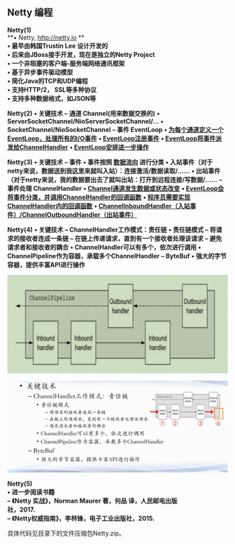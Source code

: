 ## Netty 编程

**Netty(1)**  
**• Netty, http://netty.io **  
**• 最早由韩国Trustin Lee 设计开发的**  
**• 后来由JBoss接手开发，现在是独立的Netty Project**  
**• 一个非阻塞的客户端-服务端网络通讯框架**  
**• 基于异步事件驱动模型**  
**• 简化Java的TCP和UDP编程**  
**• 支持HTTP/2， SSL等多种协议**  
**• 支持多种数据格式，如JSON等**  



**Netty(2)**
**• 关键技术**
**– 通道 Channel(用来数据交换的)**
**• ServerSocketChannel/NioServerSocketChannel/…**
**• SocketChannel/NioSocketChannel**
**– 事件 EventLoop**
**• <u>为每个通道定义一个EventLoop，处理所有的I/O事件</u>**
**• <u>EventLoop注册事件</u>**
**• <u>EventLoop将事件派发给ChannelHandler</u>**
**• <u>EventLoop安排进一步操作</u>**



**Netty(3)**
**• 关键技术**
**– 事件**
**• 事件按照 <u>数据流向</u> 进行分类**
**• 入站事件（对于netty来说，数据送到我这里来就叫入站）：连接激活/数据读取/……**
**• 出站事件（对于netty来说，我的数据要出去了就叫出站：打开到远程连接/写数据/……**
**– 事件处理 ChannelHandler**
**• <u>Channel通道发生数据或状态改变</u>**
**• <u>EventLoop会将事件分类，并调用ChannelHandler的回调函数</u>**
**• <u>程序员需要实现ChannelHandler内的回调函数</u>**
**• <u>ChannelInboundHandler（入站事件）/ChannelOutboundHandler（出站事件）</u>**



**Netty(4)**
**• 关键技术**
**– ChannelHandler工作模式：责任链**
**• 责任链模式**
**– 将请求的接收者连成一条链**
**– 在链上传递请求，直到有一个接收者处理该请求**
**– 避免请求者和接收者的耦合**
**• ChannelHandler可以有多个，依次进行调用**
**• ChannelPipeline作为容器，承载多个ChannelHandler**
**– ByteBuf** 
**• 强大的字节容器，提供丰富API进行操作**

![责任链示意图](.\责任链示意图.png)

<img src=".\netty工作模式-责任链.png" alt="netty工作模式-责任链"  />



**Netty(5)**  
**• 进一步阅读书籍**  
**– 《Netty 实战》，Norman Maurer 著，何品 译，人民邮电出版**  
**社，2017.**  
**– 《Netty权威指南》，李林锋，电子工业出版社，2015.**  

具体代码见目录下的文件压缩包Netty.zip。

